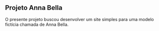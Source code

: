 ## Projeto Anna Bella

O presente projeto buscou desenvolver um site simples para uma modelo fictícia chamada de Anna Bella.
